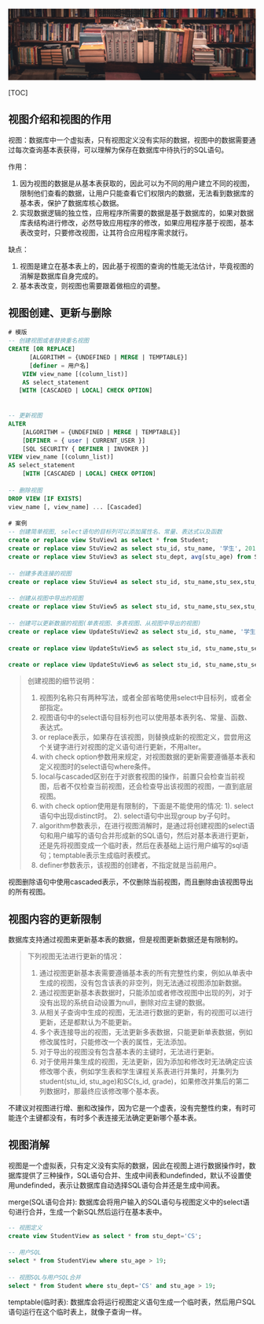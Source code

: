 ![](./media/15855489877537.jpg)

[TOC]

## 视图介绍和视图的作用
视图：数据库中一个虚拟表，只有视图定义没有实际的数据，视图中的数据需要通过每次查询基本表获得，可以理解为保存在数据库中待执行的SQL语句。

作用：
1. 因为视图的数据是从基本表获取的，因此可以为不同的用户建立不同的视图，限制他们查看的数据，让用户只能查看它们权限内的数据，无法看到数据库的基本表，保护了数据库核心数据。
2. 实现数据逻辑的独立性，应用程序所需要的数据是基于数据库的，如果对数据库表结构进行修改，必然导致应用程序的修改，如果应用程序基于视图，基本表改变时，只要修改视图，让其符合应用程序需求就行。

缺点：
1. 视图是建立在基本表上的，因此基于视图的查询的性能无法估计，毕竟视图的消解是数据库自身完成的。
2. 基本表改变，则视图也需要跟着做相应的调整。

## 视图创建、更新与删除
```sql
# 模版
-- 创建视图或者替换重名视图
CREATE [OR REPLACE] 
      [ALGORITHM = {UNDEFINED | MERGE | TEMPTABLE}]
      [definer = 用户名]
    VIEW view_name [(column_list)]
    AS select_statement
   [WITH [CASCADED | LOCAL] CHECK OPTION]
   

-- 更新视图
ALTER
    [ALGORITHM = {UNDEFINED | MERGE | TEMPTABLE}]
    [DEFINER = { user | CURRENT_USER }]
    [SQL SECURITY { DEFINER | INVOKER }]
VIEW view_name [(column_list)]
AS select_statement
    [WITH [CASCADED | LOCAL] CHECK OPTION]

-- 删除视图
DROP VIEW [IF EXISTS]   
view_name [, view_name] ... [Cascaded]

# 案例
-- 创建简单视图, select语句的目标列可以添加属性名、常量、表达式以及函数
create or replace view StuView1 as select * from Student;
create or replace view StuView2 as select stu_id, stu_name, '学生', 2019-Student.stu_age from Student where stu_sex='男';
create or replace view StuView3 as select stu_dept, avg(stu_age) from Student GROUP BY stu_dept;

-- 创建多表连接的视图
create or replace view StuView4 as select stu_id, stu_name,stu_sex,stu_age,stu_dept,s_id,SC.c_id as c_id,grade,c_name,c_credit from Student, SC, Cource where stu_id=s_id and SC.c_id=Cource.c_id;

-- 创建从视图中导出的视图
create or replace view StuView5 as select stu_id, stu_name,stu_sex,stu_age,stu_dept,c_id, c_name, grade, c_credit from StuView4;

-- 创建可以更新数据的视图(单表视图、多表视图、从视图中导出的视图)
create or replace view UpdateStuView2 as select stu_id, stu_name, '学生'as identity, 2019-Student.stu_age as birthday from Student order by stu_id with check option;

create or replace view UpdateStuView5 as select stu_id, stu_name,stu_sex,stu_age,stu_dept,s_id,SC.c_id as c_id,grade,c_name,c_credit from Student, SC, Cource where stu_id=s_id and SC.c_id=Cource.c_id with check option;

create or replace view UpdateStuView6 as select stu_id, stu_name,stu_sex,stu_age,stu_dept,c_id, c_name, grade, c_credit from UpdateStuView5 with check option;


```
>创建视图的细节说明：
>1. 视图列名称只有两种写法，或者全部省略使用select中目标列，或者全部指定。
>2. 视图语句中的select语句目标列也可以使用基本表列名、常量、函数、表达式。
>3. or replace表示，如果存在该视图，则替换成新的视图定义，尝尝用这个关键字进行对视图的定义语句进行更新，不用alter。
>4. with check option参数用来规定，对视图数据的更新需要遵循基本表和定义视图时的select语句where条件。
>5. local与cascaded区别在于对嵌套视图的操作，前置只会检查当前视图，后者不仅检查当前视图，还会检查导出该视图的视图，一直到底层视图。
>6. with check option使用是有限制的，下面是不能使用的情况:
> 1). select语句中出现distinct时。
> 2). select语句中出现group by子句时。
>7. algorithm参数表示，在进行视图消解时，是通过将创建视图的select语句和用户编写的语句合并形成新的SQL语句，然后对基本表进行更新，还是先将视图变成一个临时表，然后在表基础上运行用户编写的sql语句；temptable表示生成临时表模式。
>8. definer参数表示，该视图的创建者，不指定就是当前用户。

视图删除语句中使用cascaded表示，不仅删除当前视图，而且删除由该视图导出的所有视图。


## 视图内容的更新限制
数据库支持通过视图来更新基本表的数据，但是视图更新数据还是有限制的。
>下列视图无法进行更新的情况：
>1. 通过视图更新基本表需要遵循基本表的所有完整性约束，例如从单表中生成的视图，没有包含该表的非空列，则无法通过视图添加新数据。
>2. 通过视图更新基本表数据时，只能添加或者修改视图中出现的列，对于没有出现的系统自动设置为null，删除对应主键的数据。
>2. 从相关子查询中生成的视图，无法进行数据的更新，有的视图可以进行更新，还是都默认为不能更新。
>3. 多个表连接导出的视图，无法更新多表数据，只能更新单表数据，例如修改属性时，只能修改一个表的属性，无法添加。
>4. 对于导出的视图没有包含基本表的主键时，无法进行更新。
>5. 对于使用并集生成的视图，无法更新，因为添加和修改时无法确定应该修改哪个表，例如学生表和学生课程关系表进行并集时，并集列为student(stu_id, stu_age)和SC(s_id, grade)，如果修改并集后的第二列数据时，那最终应该修改哪个基本表。

不建议对视图进行增、删和改操作，因为它是一个虚表，没有完整性约束，有时可能连个主键都没有，有时多个表连接无法确定更新哪个基本表。

## 视图消解
视图是一个虚拟表，只有定义没有实际的数据，因此在视图上进行数据操作时，数据库提供了三种操作，SQL语句合并、生成中间表和undefinded，默认不设置使用undefinded，表示让数据库自动选择SQL语句合并还是生成中间表。

merge(SQL语句合并): 数据库会将用户输入的SQL语句与视图定义中的select语句进行合并，生成一个新SQL然后运行在基本表中。
```sql
-- 视图定义
create view StudentView as select * from stu_dept='CS';

-- 用户SQL
select * from StudentView where stu_age > 19;

-- 视图SQL与用户SQL合并
select * from Student where stu_dept='CS' and stu_age > 19;

```
temptable(临时表): 数据库会将运行视图定义语句生成一个临时表，然后用户SQL语句运行在这个临时表上，就像子查询一样。


